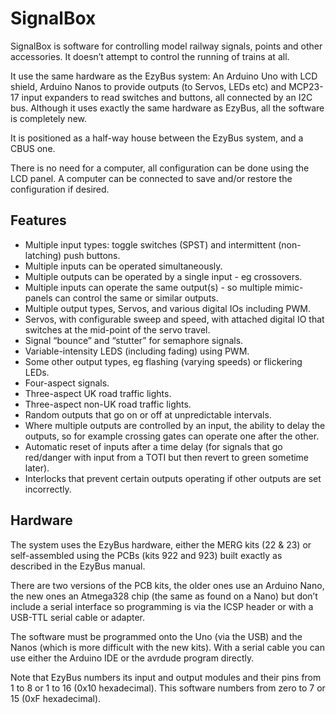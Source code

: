 # SignalBox

SignalBox is software for controlling model railway signals, points and other accessories. It doesn’t attempt to control the running of trains at all. 

It use the same hardware as the EzyBus system: An Arduino Uno with LCD shield, Arduino Nanos to provide outputs (to Servos, LEDs etc) and MCP23-17 input expanders to read switches and buttons, all connected by an I2C bus. Although it uses exactly the same hardware as EzyBus, all the software is completely new.

It is positioned as a half-way house between the EzyBus system, and a CBUS one.

There is no need for a computer, all configuration can be done using the LCD panel. A computer can be connected to save and/or restore the configuration if desired.

## Features

* Multiple input types: toggle switches (SPST) and intermittent (non-latching) push buttons.
* Multiple inputs can be operated simultaneously.
* Multiple outputs can be operated by a single input - eg crossovers.
* Multiple inputs can operate the same output(s) - so multiple mimic-panels can control the same or similar outputs.
* Multiple output types, Servos, and various digital IOs including PWM.
* Servos, with configurable sweep and speed, with attached digital IO that switches at the mid-point of the servo travel.
* Signal “bounce” and “stutter” for semaphore signals.
* Variable-intensity LEDS (including fading) using PWM.
* Some other output types, eg flashing (varying speeds) or flickering LEDs.
* Four-aspect signals.
* Three-aspect UK road traffic lights.
* Three-aspect non-UK road traffic lights.
* Random outputs that go on or off at unpredictable intervals.
* Where multiple outputs are controlled by an input, the ability to delay the outputs, so for example crossing gates can operate one after the other.
* Automatic reset of inputs after a time delay (for signals that go red/danger with input from a TOTI but then revert to green sometime later).
* Interlocks that prevent certain outputs operating if other outputs are set incorrectly.

## Hardware
The system uses the EzyBus hardware, either the MERG kits (22 & 23) or self-assembled using the PCBs (kits 922 and 923) built exactly as described in the EzyBus manual.

There are two versions of the PCB kits, the older ones use an Arduino Nano, the new ones an Atmega328 chip (the same as found on a Nano) but don’t include a serial interface so programming is via the ICSP header or with a USB-TTL serial cable or adapter.

The software must be programmed onto the Uno (via the USB) and the Nanos (which is more difficult with the new kits). With a serial cable you can use either the Arduino IDE or the avrdude program directly.

Note that EzyBus numbers its input and output modules and their pins from 1 to 8 or 1 to 16 (0x10 hexadecimal). This software numbers from zero to 7 or 15 (0xF hexadecimal).

